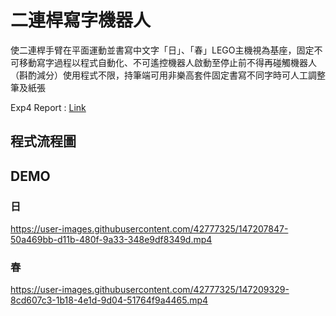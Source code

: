 # 二連桿寫字機器人
使二連桿手臂在平面運動並書寫中文字「日」、「春」LEGO主機視為基座，固定不可移動寫字過程以程式自動化、不可遙控機器人啟動至停止前不得再碰觸機器人（斟酌減分）使用程式不限，持筆端可用非樂高套件固定書寫不同字時可人工調整筆及紙張

Exp4 Report : [Link](Exp4_report.pdf)

## 程式流程圖

## DEMO
### 日


https://user-images.githubusercontent.com/42777325/147207847-50a469bb-d11b-480f-9a33-348e9df8349d.mp4

### 春



https://user-images.githubusercontent.com/42777325/147209329-8cd607c3-1b18-4e1d-9d04-51764f9a4465.mp4

